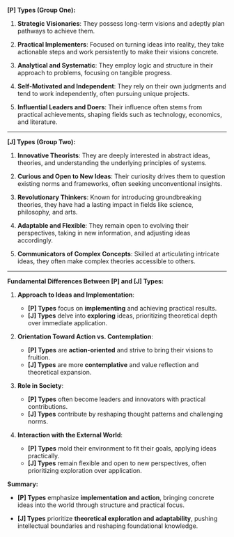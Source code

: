 **[P] Types (Group One):**

1. **Strategic Visionaries**: They possess long-term visions and adeptly plan pathways to achieve them.

2. **Practical Implementers**: Focused on turning ideas into reality, they take actionable steps and work persistently to make their visions concrete.

3. **Analytical and Systematic**: They employ logic and structure in their approach to problems, focusing on tangible progress.

4. **Self-Motivated and Independent**: They rely on their own judgments and tend to work independently, often pursuing unique projects.

5. **Influential Leaders and Doers**: Their influence often stems from practical achievements, shaping fields such as technology, economics, and literature.

---

**[J] Types (Group Two):**

1. **Innovative Theorists**: They are deeply interested in abstract ideas, theories, and understanding the underlying principles of systems.

2. **Curious and Open to New Ideas**: Their curiosity drives them to question existing norms and frameworks, often seeking unconventional insights.

3. **Revolutionary Thinkers**: Known for introducing groundbreaking theories, they have had a lasting impact in fields like science, philosophy, and arts.

4. **Adaptable and Flexible**: They remain open to evolving their perspectives, taking in new information, and adjusting ideas accordingly.

5. **Communicators of Complex Concepts**: Skilled at articulating intricate ideas, they often make complex theories accessible to others.

---

**Fundamental Differences Between [P] and [J] Types:**

1. **Approach to Ideas and Implementation**:
   - **[P] Types** focus on **implementing** and achieving practical results.
   - **[J] Types** delve into **exploring** ideas, prioritizing theoretical depth over immediate application.

2. **Orientation Toward Action vs. Contemplation**:
   - **[P] Types** are **action-oriented** and strive to bring their visions to fruition.
   - **[J] Types** are more **contemplative** and value reflection and theoretical expansion.

3. **Role in Society**:
   - **[P] Types** often become leaders and innovators with practical contributions.
   - **[J] Types** contribute by reshaping thought patterns and challenging norms.

4. **Interaction with the External World**:
   - **[P] Types** mold their environment to fit their goals, applying ideas practically.
   - **[J] Types** remain flexible and open to new perspectives, often prioritizing exploration over application.


**Summary:**

- **[P] Types** emphasize **implementation and action**, bringing concrete ideas into the world through structure and practical focus.
  
- **[J] Types** prioritize **theoretical exploration and adaptability**, pushing intellectual boundaries and reshaping foundational knowledge.
